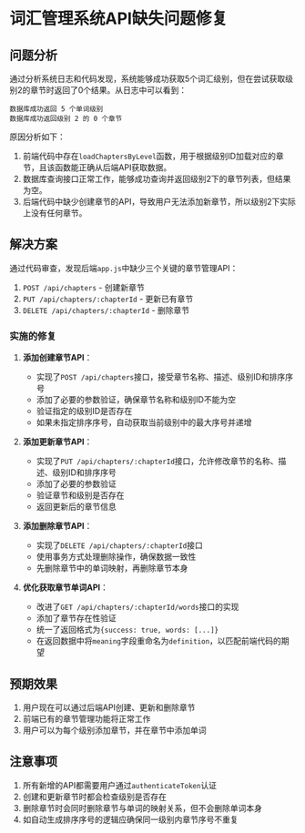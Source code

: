 # 词汇管理系统API缺失问题修复

## 问题分析

通过分析系统日志和代码发现，系统能够成功获取5个词汇级别，但在尝试获取级别2的章节时返回了0个结果。从日志中可以看到：

```
数据库成功返回 5 个单词级别
数据库成功返回级别 2 的 0 个章节
```

原因分析如下：

1. 前端代码中存在`loadChaptersByLevel`函数，用于根据级别ID加载对应的章节，且该函数能正确从后端API获取数据。
2. 数据库查询接口正常工作，能够成功查询并返回级别2下的章节列表，但结果为空。
3. 后端代码中缺少创建章节的API，导致用户无法添加新章节，所以级别2下实际上没有任何章节。

## 解决方案

通过代码审查，发现后端`app.js`中缺少三个关键的章节管理API：

1. `POST /api/chapters` - 创建新章节
2. `PUT /api/chapters/:chapterId` - 更新已有章节
3. `DELETE /api/chapters/:chapterId` - 删除章节

### 实施的修复

1. **添加创建章节API**：
   - 实现了`POST /api/chapters`接口，接受章节名称、描述、级别ID和排序序号
   - 添加了必要的参数验证，确保章节名称和级别ID不能为空
   - 验证指定的级别ID是否存在
   - 如果未指定排序序号，自动获取当前级别中的最大序号并递增

2. **添加更新章节API**：
   - 实现了`PUT /api/chapters/:chapterId`接口，允许修改章节的名称、描述、级别ID和排序序号
   - 添加了必要的参数验证
   - 验证章节和级别是否存在
   - 返回更新后的章节信息

3. **添加删除章节API**：
   - 实现了`DELETE /api/chapters/:chapterId`接口
   - 使用事务方式处理删除操作，确保数据一致性
   - 先删除章节中的单词映射，再删除章节本身

4. **优化获取章节单词API**：
   - 改进了`GET /api/chapters/:chapterId/words`接口的实现
   - 添加了章节存在性验证
   - 统一了返回格式为`{success: true, words: [...]}`
   - 在返回数据中将`meaning`字段重命名为`definition`，以匹配前端代码的期望

## 预期效果

1. 用户现在可以通过后端API创建、更新和删除章节
2. 前端已有的章节管理功能将正常工作
3. 用户可以为每个级别添加章节，并在章节中添加单词

## 注意事项

1. 所有新增的API都需要用户通过`authenticateToken`认证
2. 创建和更新章节时都会检查级别是否存在
3. 删除章节时会同时删除章节与单词的映射关系，但不会删除单词本身
4. 如自动生成排序序号的逻辑应确保同一级别内章节序号不重复 